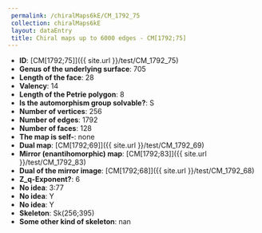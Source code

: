 ```yaml
--- 
 permalink: /chiralMaps6kE/CM_1792_75 
 collection: chiralMaps6kE
 layout: dataEntry
 title: Chiral maps up to 6000 edges - CM[1792;75]
---
```


- **ID**: [CM[1792;75]]({{ site.url }}/test/CM_1792_75)
- **Genus of the underlying surface**: 705
- **Length of the face**: 28
- **Valency**: 14
- **Length of the Petrie polygon**: 8
- **Is the automorphism group solvable?**: S
- **Number of vertices**: 256
- **Number of edges**: 1792
- **Number of faces**: 128
- **The map is self-**: none
- **Dual map**: [CM[1792;69]]({{ site.url }}/test/CM_1792_69)
- **Mirror (enantihomorphic) map**: [CM[1792;83]]({{ site.url }}/test/CM_1792_83)
- **Dual of the mirror image**: [CM[1792;68]]({{ site.url }}/test/CM_1792_68)
- **Z_q-Exponent?**: 6
- **No idea**:  3:77
- **No idea**: Y
- **No idea**: Y
- **Skeleton**: Sk(256;395)
- **Some other kind of skeleton**: nan
